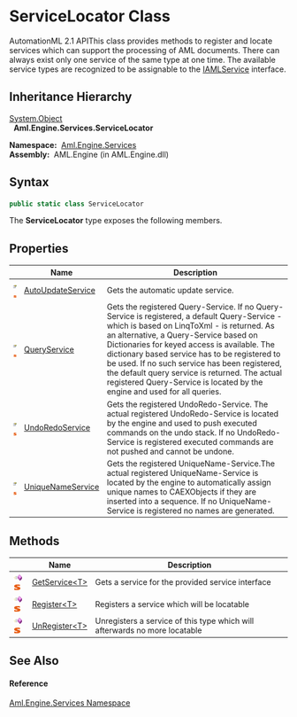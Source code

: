 ServiceLocator Class
====================
AutomationML 2.1 APIThis class provides methods to register and locate services which can support the processing of AML documents. There can always exist only one service of the same type at one time. The available service types are recognized to be assignable to the [IAMLService][1] interface.


Inheritance Hierarchy
---------------------
[System.Object][2]  
  **Aml.Engine.Services.ServiceLocator**  

  **Namespace:**  [Aml.Engine.Services][3]  
  **Assembly:**  AML.Engine (in AML.Engine.dll)

Syntax
------

```csharp
public static class ServiceLocator
```

The **ServiceLocator** type exposes the following members.


Properties
----------

                                   | Name                   | Description                                                                                                                                                                                                                                                                                                                                                                                                                                                            
---------------------------------- | ---------------------- | ---------------------------------------------------------------------------------------------------------------------------------------------------------------------------------------------------------------------------------------------------------------------------------------------------------------------------------------------------------------------------------------------------------------------------------------------------------------------- 
![Public property]![Static member] | [AutoUpdateService][4] | Gets the automatic update service.                                                                                                                                                                                                                                                                                                                                                                                                                                     
![Public property]![Static member] | [QueryService][5]      | Gets the registered Query-Service. If no Query-Service is registered, a default Query-Service - which is based on LinqToXml - is returned. As an alternative, a Query-Service based on Dictionaries for keyed access is available. The dictionary based service has to be registered to be used. If no such service has been registered, the default query service is returned. The actual registered Query-Service is located by the engine and used for all queries. 
![Public property]![Static member] | [UndoRedoService][6]   | Gets the registered UndoRedo-Service. The actual registered UndoRedo-Service is located by the engine and used to push executed commands on the undo stack. If no UndoRedo-Service is registered executed commands are not pushed and cannot be undone.                                                                                                                                                                                                                
![Public property]![Static member] | [UniqueNameService][7] | Gets the registered UniqueName-Service.The actual registered UniqueName-Service is located by the engine to automatically assign unique names to CAEXObjects if they are inserted into a sequence. If no UniqueName-Service is registered no names are generated.                                                                                                                                                                                                      


Methods
-------

                                 | Name                   | Description                                                                
-------------------------------- | ---------------------- | -------------------------------------------------------------------------- 
![Public method]![Static member] | [GetService&lt;T>][8]  | Gets a service for the provided service interface                          
![Public method]![Static member] | [Register&lt;T>][9]    | Registers a service which will be locatable                                
![Public method]![Static member] | [UnRegister&lt;T>][10] | Unregisters a service of this type which will afterwards no more locatable 


See Also
--------

#### Reference
[Aml.Engine.Services Namespace][3]  

[1]: ../../Aml.Engine.Services.Interfaces/IAMLService/README.md
[2]: https://docs.microsoft.com/dotnet/api/system.object
[3]: ../README.md
[4]: AutoUpdateService.md
[5]: QueryService.md
[6]: UndoRedoService.md
[7]: UniqueNameService.md
[8]: GetService__1.md
[9]: Register__1.md
[10]: UnRegister__1.md
[11]: https://www.automationml.org
[12]: ../../icons/logoShade.png
[Public property]: ../../icons/pubproperty.gif "Public property"
[Static member]: ../../icons/static.gif "Static member"
[Public method]: ../../icons/pubmethod.gif "Public method"